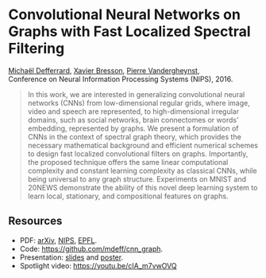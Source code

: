 # Convolutional Neural Networks on Graphs with Fast Localized Spectral Filtering

[Michaël Defferrard](https://deff.ch),
[Xavier Bresson](https://www.ntu.edu.sg/home/xbresson),
[Pierre Vandergheynst](https://people.epfl.ch/pierre.vandergheynst), \
Conference on Neural Information Processing Systems (NIPS), 2016.

> In this work, we are interested in generalizing convolutional neural networks (CNNs) from low-dimensional regular grids, where image, video and speech are represented, to high-dimensional irregular domains, such as social networks, brain connectomes or words' embedding, represented by graphs.
> We present a formulation of CNNs in the context of spectral graph theory, which provides the necessary mathematical background and efficient numerical schemes to design fast localized convolutional filters on graphs.
> Importantly, the proposed technique offers the same linear computational complexity and constant learning complexity as classical CNNs, while being universal to any graph structure.
> Experiments on MNIST and 20NEWS demonstrate the ability of this novel deep learning system to learn local, stationary, and compositional features on graphs.

## Resources

* PDF: [arXiv](https://arxiv.org/abs/1606.09375), [NIPS](https://papers.nips.cc/paper/6081-convolutional-neural-networks-on-graphs-with-fast-localized-spectral-filtering), [EPFL](https://infoscience.epfl.ch/record/218985).
* Code: <https://github.com/mdeff/cnn_graph>.
* Presentation: [slides](https://doi.org/10.5281/zenodo.1318411) and [poster](https://doi.org/10.5281/zenodo.1318419).
* Spotlight video: <https://youtu.be/cIA_m7vwOVQ>

